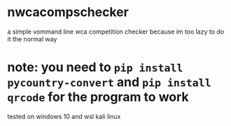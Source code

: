 # nwcacompschecker
a simple vommand line wca competition checker because im too lazy to do it the normal way

# note: you need to ``` pip install pycountry-convert ``` and ``` pip install qrcode ``` for the program to work


tested on windows 10 and wsl kali linux
